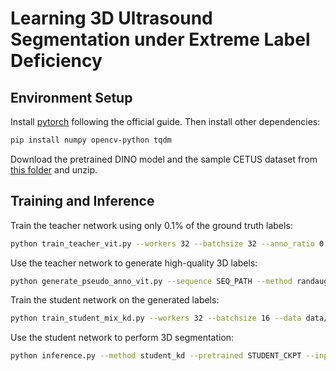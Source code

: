 # Learning 3D Ultrasound Segmentation under Extreme Label Deficiency

## Environment Setup
Install [pytorch](https://pytorch.org/) following the official guide. Then install other dependencies:
```bash
pip install numpy opencv-python tqdm
```
Download the pretrained DINO model and the sample CETUS dataset from [this folder](https://drive.google.com/drive/folders/1tG0BHuyvPTaWIlSv-sWdJxh9Yh9u-Pic?usp=sharing) and unzip.

## Training and Inference
Train the teacher network using only 0.1% of the ground truth labels:
```bash 
python train_teacher_vit.py --workers 32 --batchsize 32 --anno_ratio 0.001 --epochs 100
```

Use the teacher network to generate high-quality 3D labels:
```bash
python generate_pseudo_anno_vit.py --sequence SEQ_PATH --method randaugopt --head VIT_HEAD_PATH
```

Train the student network on the generated labels:
```bash
python train_student_mix_kd.py --workers 32 --batchsize 16 --data data/cetus --anno_ratio 0.001 --epochs 100 --pseudo_method randaugopt
```

Use the student network to perform 3D segmentation:
```bash
python inference.py --method student_kd --pretrained STUDENT_CKPT --input_dir IMG_DIR --output_dir OUTPUT_DIR
```


